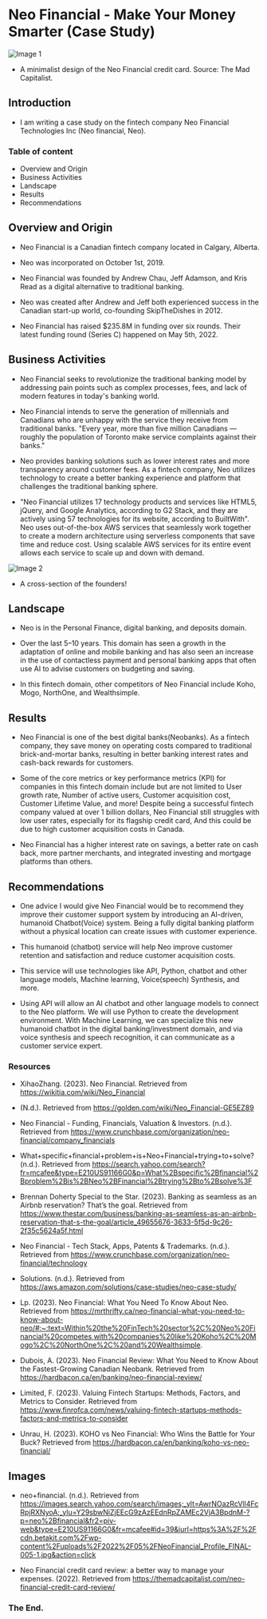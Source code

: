 # Neo Financial - Make Your Money Smarter (Case Study)

![Image 1](https://themadcapitalist.com/wp-content/uploads/2022/06/neo-financial-2-1024x576.png)

* A minimalist design of the Neo Financial credit card. Source: The Mad Capitalist.

## Introduction

* I am writing a case study on the fintech company Neo Financial Technologies Inc (Neo financial, Neo).

### Table of content

* Overview and Origin
* Business Activities
* Landscape
* Results
* Recommendations

## Overview and Origin

* Neo Financial is a Canadian fintech company located in Calgary, Alberta.

* Neo was incorporated on October 1st, 2019.

* Neo Financial was founded by Andrew Chau, Jeff Adamson, and Kris Read as a digital alternative to traditional banking.

* Neo was created after Andrew and Jeff both experienced success in the Canadian start-up world, co-founding SkipTheDishes in 2012.

* Neo Financial has raised $235.8M in funding over six rounds. Their latest funding round (Series C) happened on May 5th, 2022.

## Business Activities

* Neo Financial seeks to revolutionize the traditional banking model by addressing pain points such as complex processes, fees, and lack of modern features in today's banking world.

* Neo Financial intends to serve the generation of millennials and Canadians who are unhappy with the service they receive from traditional banks. "Every year, more than five million Canadians — roughly the population of Toronto make service complaints against their banks."

* Neo provides banking solutions such as lower interest rates and more transparency around customer fees. As a fintech company, Neo utilizes technology to create a better banking experience and platform that challenges the traditional banking sphere.

* "Neo Financial utilizes 17 technology products and services like HTML5, jQuery, and Google Analytics, according to G2 Stack, and they are actively using 57 technologies for its website, according to BuiltWith". Neo uses out-of-the-box AWS services that seamlessly work together to create a modern architecture using serverless components that save time and reduce cost. Using scalable AWS services for its entire event allows each service to scale up and down with demand.

![Image 2](../Assignment/Starter_Code/Asset/Neo1.jpg)

* A cross-section of the founders!

## Landscape

* Neo is in the Personal Finance, digital banking, and deposits domain.

* Over the last 5–10 years. This domain has seen a growth in the adaptation of online and mobile banking and has also seen an increase in the use of contactless payment and personal banking apps that often use AI to advise customers on budgeting and saving.

* In this fintech domain, other competitors of Neo Financial include Koho, Mogo, NorthOne, and Wealthsimple.

## Results

* Neo Financial is one of the best digital banks(Neobanks). As a fintech company, they save money on operating costs compared to traditional brick-and-mortar banks, resulting in better banking interest rates and cash-back rewards for customers.

* Some of the core metrics or key performance metrics (KPI) for companies in this fintech domain include but are not limited to User growth rate, Number of active users, Customer acquisition cost, Customer Lifetime Value, and more! Despite being a successful fintech company valued at over 1 billion dollars, Neo Financial still struggles with low user rates, especially for its flagship credit card, And this could be due to high customer acquisition costs in Canada.

* Neo Financial has a  higher interest rate on savings, a better rate on cash back, more partner merchants, and integrated investing and mortgage platforms than others.  

## Recommendations

* One advice I would give Neo Financial would be to recommend they improve their customer support system by introducing an AI-driven, humanoid Chatbot(Voice) system. Being a fully digital banking platform without a physical location can create issues with customer experience.

* This humanoid (chatbot) service will help Neo improve customer retention and satisfaction and reduce customer acquisition costs.

* This service will use technologies like API, Python, chatbot and other language models, Machine learning, Voice(speech) Synthesis, and more.

* Using API will allow an AI chatbot and other language models to connect to the Neo platform. We will use Python to create the development environment. With Machine Learning, we can specialize this new humanoid chatbot in the digital banking/investment domain, and via voice synthesis and speech recognition, it can communicate as a customer service expert.

### Resources

* XihaoZhang. (2023). Neo Financial. Retrieved from https://wikitia.com/wiki/Neo_Financial

* (N.d.). Retrieved from https://golden.com/wiki/Neo_Financial-GE5EZ89

* Neo Financial - Funding, Financials, Valuation & Investors. (n.d.). Retrieved from https://www.crunchbase.com/organization/neo-financial/company_financials

* What+specific+financial+problem+is+Neo+Financial+trying+to+solve? (n.d.). Retrieved from https://search.yahoo.com/search?fr=mcafee&type=E210US91166G0&p=What%2Bspecific%2Bfinancial%2Bproblem%2Bis%2BNeo%2BFinancial%2Btrying%2Bto%2Bsolve%3F

* Brennan Doherty Special to the Star. (2023). Banking as seamless as an Airbnb reservation? That’s the goal. Retrieved from https://www.thestar.com/business/banking-as-seamless-as-an-airbnb-reservation-that-s-the-goal/article_49655676-3633-5f5d-9c26-2f35c5624a5f.html

* Neo Financial - Tech Stack, Apps, Patents & Trademarks. (n.d.). Retrieved from https://www.crunchbase.com/organization/neo-financial/technology

* Solutions. (n.d.). Retrieved from https://aws.amazon.com/solutions/case-studies/neo-case-study/

* Lp. (2023). Neo Financial: What You Need To Know About Neo. Retrieved from https://mrthrifty.ca/neo-financial-what-you-need-to-know-about-neo/#:~:text=Within%20the%20FinTech%20sector%2C%20Neo%20Financial%20competes,with%20companies%20like%20Koho%2C%20Mogo%2C%20NorthOne%2C%20and%20Wealthsimple.

* Dubois, A. (2023). Neo Financial Review: What You Need to Know About the Fastest-Growing Canadian Neobank. Retrieved from https://hardbacon.ca/en/banking/neo-financial-review/

* Limited, F. (2023). Valuing Fintech Startups: Methods, Factors, and Metrics to Consider. Retrieved from https://www.finrofca.com/news/valuing-fintech-startups-methods-factors-and-metrics-to-consider

* Unrau, H. (2023). KOHO vs Neo Financial: Who Wins the Battle for Your Buck? Retrieved from https://hardbacon.ca/en/banking/koho-vs-neo-financial/

## Images

* neo+financial. (n.d.). Retrieved from https://images.search.yahoo.com/search/images;_ylt=AwrNOazRcVll4FcRpjRXNyoA;_ylu=Y29sbwNiZjEEcG9zAzEEdnRpZAMEc2VjA3BpdnM-?p=neo%2Bfinancial&fr2=piv-web&type=E210US91166G0&fr=mcafee#id=39&iurl=https%3A%2F%2Fcdn.betakit.com%2Fwp-content%2Fuploads%2F2022%2F05%2FNeoFinancial_Profile_FINAL-005-1.jpg&action=click

* Neo Financial credit card review: a better way to manage your expenses. (2022). Retrieved from https://themadcapitalist.com/neo-financial-credit-card-review/

### The End.